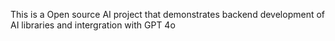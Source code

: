 This is a Open source AI project that demonstrates backend development of  AI libraries and intergration with GPT 4o